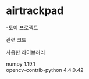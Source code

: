 # airtrackpad

-토이 프로젝트 

관련 코드 



사용한 라이브러리

numpy                  1.19.1   
opencv-contrib-python  4.4.0.42 

